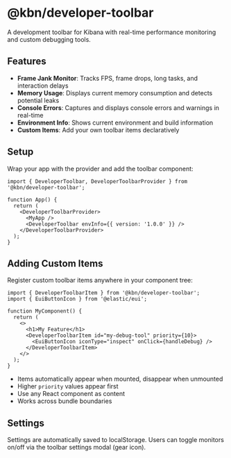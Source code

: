 # @kbn/developer-toolbar

A development toolbar for Kibana with real-time performance monitoring and custom debugging tools.

## Features

- **Frame Jank Monitor**: Tracks FPS, frame drops, long tasks, and interaction delays
- **Memory Usage**: Displays current memory consumption and detects potential leaks
- **Console Errors**: Captures and displays console errors and warnings in real-time
- **Environment Info**: Shows current environment and build information
- **Custom Items**: Add your own toolbar items declaratively

## Setup

Wrap your app with the provider and add the toolbar component:

```tsx
import { DeveloperToolbar, DeveloperToolbarProvider } from '@kbn/developer-toolbar';

function App() {
  return (
    <DeveloperToolbarProvider>
      <MyApp />
      <DeveloperToolbar envInfo={{ version: '1.0.0' }} />
    </DeveloperToolbarProvider>
  );
}
```

## Adding Custom Items

Register custom toolbar items anywhere in your component tree:

```tsx
import { DeveloperToolbarItem } from '@kbn/developer-toolbar';
import { EuiButtonIcon } from '@elastic/eui';

function MyComponent() {
  return (
    <>
      <h1>My Feature</h1>
      <DeveloperToolbarItem id="my-debug-tool" priority={10}>
        <EuiButtonIcon iconType="inspect" onClick={handleDebug} />
      </DeveloperToolbarItem>
    </>
  );
}
```

- Items automatically appear when mounted, disappear when unmounted
- Higher `priority` values appear first
- Use any React component as content
- Works across bundle boundaries

## Settings

Settings are automatically saved to localStorage. Users can toggle monitors on/off via the toolbar settings modal (gear icon).
